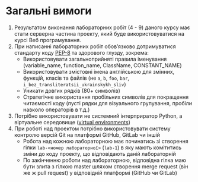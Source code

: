 # Загальні вимоги

1. Результатом виконання лабораторних робіт (4 - 9) даного курсу має стати серверна частина проекту, який буде використовуватися на курсі Веб програмування.
2. При написанні лабораторних робіт обов’язково дотримуватися стандарту коду [PEP-8](https://www.python.org/dev/peps/pep-0008/) та здорового глузду, зокрема:
    * Використовувати загальноприйняті правила іменування (variable_name, function_name, ClassName, CONSTANT_NAME)
    * Використовувати змістовні імена англійською для змінних, функцій, класів та файлів (не `a`, `b`, `foo`, `bar`, `i_bez_transliteratsii_ukrainskykh_sliv`) 
    * Уникати довгих рядків (80+ символів)
    * Стратегічне використання пробільних символів для покращення читаємості коду (пусті рядки для візуального групування, пробіли навколо операторів в т.д.)
3. Потрібно використовувати не системний інтерприратор Python, а віртуальне середовище ([virtual environments](https://docs.python.org/3/tutorial/venv.html)) 
4. При роботі над проектом потрібно використовувати систему контролю версій Git на платформі GitHub, GitLab чи іншій
    * Робота над кожною лабораторною має починатись зі створення гілки `lab-<номер лабораторної>` (`lab-1`) в яку мають комітитись зміни до коду проекту, що відповідають даній лабораторній
    * По закінченню роботи над лабораторною, відповідна гілка маю бути злита з гілкою master шляхом створення merge request (він же ж pull request) у відповідній платформі (GitHub чи GitLab)
